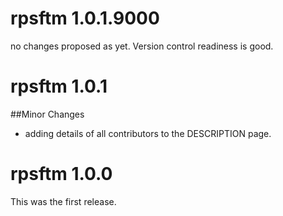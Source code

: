 # rpsftm 1.0.1.9000

no changes proposed as yet. Version control readiness is good.

# rpsftm 1.0.1

##Minor Changes

* adding details of all contributors to the DESCRIPTION page.


# rpsftm 1.0.0
This was the first release.
